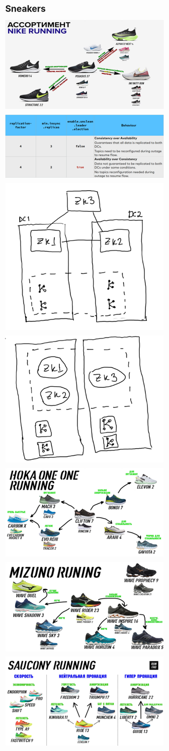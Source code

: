 # Sneakers

![](<.gitbook/assets/image (2).png>)

![](<.gitbook/assets/image (3).png>)

![](<.gitbook/assets/image (10).png>)

![](<.gitbook/assets/image (6).png>)

![](<.gitbook/assets/image (11).png>)

![](<.gitbook/assets/image (1).png>)

![](<.gitbook/assets/image (12).png>)

